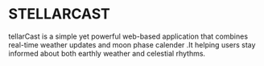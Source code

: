 # STELLARCAST
tellarCast is a simple yet powerful web-based application that combines real-time weather updates and moon phase calender .It helping users stay informed about both earthly weather and celestial rhythms.
